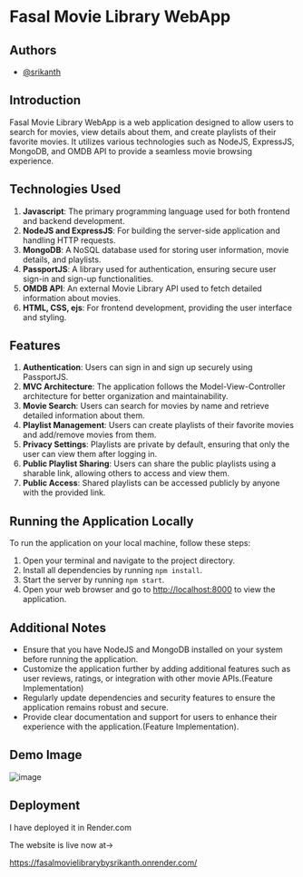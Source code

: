 # Fasal Movie Library WebApp

## Authors

- [@srikanth](https://github.com/srikanth30510)

## Introduction

Fasal Movie Library WebApp is a web application designed to allow users to search for movies, view details about them, and create playlists of their favorite movies. It utilizes various technologies such as NodeJS, ExpressJS, MongoDB, and OMDB API to provide a seamless movie browsing experience.

## Technologies Used

1. **Javascript**: The primary programming language used for both frontend and backend development.
2. **NodeJS and ExpressJS**: For building the server-side application and handling HTTP requests.
3. **MongoDB**: A NoSQL database used for storing user information, movie details, and playlists.
4. **PassportJS**: A library used for authentication, ensuring secure user sign-in and sign-up functionalities.
5. **OMDB API**: An external Movie Library API used to fetch detailed information about movies.
6. **HTML, CSS, ejs**: For frontend development, providing the user interface and styling.

## Features

1. **Authentication**: Users can sign in and sign up securely using PassportJS.
2. **MVC Architecture**: The application follows the Model-View-Controller architecture for better organization and maintainability.
3. **Movie Search**: Users can search for movies by name and retrieve detailed information about them.
4. **Playlist Management**: Users can create playlists of their favorite movies and add/remove movies from them.
5. **Privacy Settings**: Playlists are private by default, ensuring that only the user can view them after logging in.
6. **Public Playlist Sharing**: Users can share the public playlists using a sharable link, allowing others to access and view them.
7. **Public Access**: Shared playlists can be accessed publicly by anyone with the provided link.

## Running the Application Locally

To run the application on your local machine, follow these steps:

1. Open your terminal and navigate to the project directory.
2. Install all dependencies by running `npm install`.
3. Start the server by running `npm start`.
4. Open your web browser and go to [http://localhost:8000](http://localhost:8000) to view the application.

## Additional Notes

- Ensure that you have NodeJS and MongoDB installed on your system before running the application.
- Customize the application further by adding additional features such as user reviews, ratings, or integration with other movie APIs.(Feature Implementation)
- Regularly update dependencies and security features to ensure the application remains robust and secure.
- Provide clear documentation and support for users to enhance their experience with the application.(Feature Implementation).


## Demo Image

![image](https://github.com/srikanth30510/FasalMovieLibrary/assets/110710256/a13d6379-441b-4846-b808-f9c7b53a68f0)




## Deployment

I have deployed it in Render.com

The website is live now at->

https://fasalmovielibrarybysrikanth.onrender.com/


```

